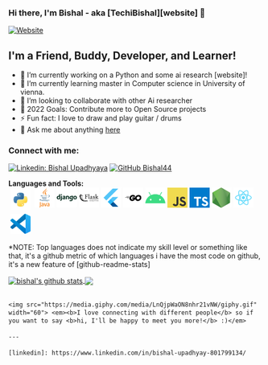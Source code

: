 ### Hi there, I'm Bishal - aka [TechiBishal][website] 👋

[![Website](https://img.shields.io/website?label=Bishal.com&style=for-the-badge&url=https%3A%2F%2Fbishal.com)]()

## I'm a Friend, Buddy, Developer, and Learner!

- 🔭 I’m currently working on a Python and some ai research [website]!
- 🌱 I’m currently learning master in Computer science in University of vienna.
- 👯 I’m looking to collaborate with other Ai researcher
- 🥅 2022 Goals: Contribute more to Open Source projects
- ⚡ Fun fact: I love to draw and play guitar / drums
- 💬 Ask me about anything [here](https://github.com/Bishal44/Bishal44/issues)


### Connect with me:


[![Linkedin: Bishal Upadhyaya](https://img.shields.io/badge/-Bishal-blue?style=flat-square&logo=Linkedin&logoColor=white&link=https://www.linkedin.com/in/bishal-upadhyay-801799134/)](https://www.linkedin.com/in/bishal-upadhyay-801799134/)
[![GitHub Bishal44](https://img.shields.io/github/followers/Bishal?label=follow&style=social)](https://github.com/Bishal44)



**Languages and Tools:**  
<code><img src="https://raw.githubusercontent.com/github/explore/80688e429a7d4ef2fca1e82350fe8e3517d3494d/topics/python/python.png" alt="Python" height="40" style="vertical-align:top; margin:4px"></code>
<code><img height="40" src="https://raw.githubusercontent.com/github/explore/80688e429a7d4ef2fca1e82350fe8e3517d3494d/topics/java/java.png"></code>
<code><img height="40" src="https://raw.githubusercontent.com/github/explore/80688e429a7d4ef2fca1e82350fe8e3517d3494d/topics/django/django.png"></code>
<code><img height="40" src="https://raw.githubusercontent.com/github/explore/80688e429a7d4ef2fca1e82350fe8e3517d3494d/topics/flask/flask.png"></code>
<code><img height="40" src="https://raw.githubusercontent.com/github/explore/80688e429a7d4ef2fca1e82350fe8e3517d3494d/topics/flutter/flutter.png"></code>
<code><img height="40" src="https://raw.githubusercontent.com/github/explore/80688e429a7d4ef2fca1e82350fe8e3517d3494d/topics/go/go.png"></code>
<code><img height="40" src="https://raw.githubusercontent.com/github/explore/80688e429a7d4ef2fca1e82350fe8e3517d3494d/topics/android/android.png"></code>
<code><img height="40" src="https://raw.githubusercontent.com/github/explore/80688e429a7d4ef2fca1e82350fe8e3517d3494d/topics/javascript/javascript.png"></code>
<code><img height="40" src="https://raw.githubusercontent.com/github/explore/80688e429a7d4ef2fca1e82350fe8e3517d3494d/topics/typescript/typescript.png"></code>
<code><img height="40" src="https://raw.githubusercontent.com/github/explore/80688e429a7d4ef2fca1e82350fe8e3517d3494d/topics/nodejs/nodejs.png"></code>
<code><img height="40" src="https://raw.githubusercontent.com/github/explore/80688e429a7d4ef2fca1e82350fe8e3517d3494d/topics/react/react.png"></code> 
<code><img src="https://raw.githubusercontent.com/github/explore/80688e429a7d4ef2fca1e82350fe8e3517d3494d/topics/visual-studio-code/visual-studio-code.png" alt="VS Code" height="40" style="vertical-align:top; margin:4px"></code>



  *NOTE: Top languages does not indicate my skill level or something like that, it's a github metric of which languages i have the most code on github, it's a new feature of [github-readme-stats]


<a href="https://github.com/Bishal44/github-readme-stats">
  <img align="center" src="https://github-readme-stats.vercel.app/api?username=Bishal44&show_icons=true&include_all_commits=true&theme=tokyonight" alt="bishal's github stats" />
</a>
<a href="https://github.com/Bishal44/github-readme-stats">
 
  <img align="center" src="https://github-readme-stats.vercel.app/api/top-langs/?username=Bishal44&layout&theme=synthwave" />
</a>
<!---
<a href="https://github.com/Bishal44/github-readme-stats">
  <img align="center" src="https://github-readme-stats.vercel.app/api/pin/?username=Bishal44&repo=&theme=radical" />
</a>   
--->
<!---
<a href="https://github.com/Bishal44/Bishal44.github.io">
  <img align="center" src="https://github-readme-stats.vercel.app/api/pin/?username=Bishal44&repo=Bishal44.github.io&theme=radical" />
</a> 
--->

```

<img src="https://media.giphy.com/media/LnQjpWaON8nhr21vNW/giphy.gif" width="60"> <em><b>I love connecting with different people</b> so if you want to say <b>hi, I'll be happy to meet you more!</b> :)</em>

---

[linkedin]: https://www.linkedin.com/in/bishal-upadhyay-801799134/
